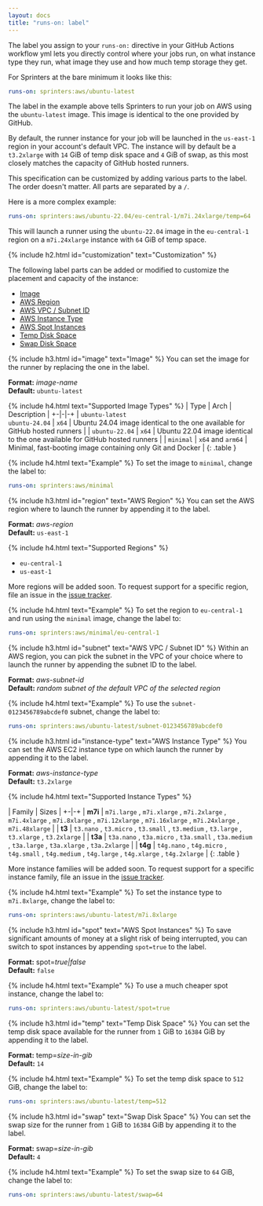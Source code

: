```yaml
---
layout: docs
title: "runs-on: label"
---
```

The label you assign to your `runs-on:` directive in your GitHub Actions workflow yml lets you directly control where
your jobs run, on what instance type they run, what image they use and how much temp storage they get.

For Sprinters at the bare minimum it looks like this:

```yaml
runs-on: sprinters:aws/ubuntu-latest
```

The label in the example above tells Sprinters to run your job on AWS using the `ubuntu-latest` image. This image is
identical to the one provided by GitHub.

By default, the runner instance for your job will be launched in the `us-east-1`
region in your account's default VPC. The instance will by default be a `t3.2xlarge` with `14` GiB of temp disk space and
`4` GiB of swap, as this most closely matches the capacity of GitHub hosted runners.

This specification can be customized by adding various parts to the label. The order doesn't matter. All parts are separated by a `/`.

Here is a more complex example:

```yaml
runs-on: sprinters:aws/ubuntu-22.04/eu-central-1/m7i.24xlarge/temp=64
```

This will launch a runner using the `ubuntu-22.04` image in the `eu-central-1` region on a `m7i.24xlarge` instance with `64` GiB of temp space.

{% include h2.html id="customization" text="Customization" %}

The following label parts can be added or modified to customize the placement and capacity of the instance:

- [Image](#image)
- [AWS Region](#region)
- [AWS VPC / Subnet ID](#subnet)
- [AWS Instance Type](#instance-type)
- [AWS Spot Instances](#spot)
- [Temp Disk Space](#temp)
- [Swap Disk Space](#swap)


{% include h3.html id="image" text="Image" %}
You can set the image for the runner by replacing the one in the label.

**Format:** _image-name_\
**Default:** `ubuntu-latest`

{% include h4.html text="Supported Image Types" %}
| Type | Arch | Description |
+-|-|-+
| `ubuntu-latest` <br> `ubuntu-24.04` | `x64` | Ubuntu 24.04 image identical to the one available for GitHub hosted runners |
| `ubuntu-22.04` | `x64` | Ubuntu 22.04 image identical to the one available for GitHub hosted runners |
| `minimal` | `x64` and `arm64` | Minimal, fast-booting image containing only Git and Docker |
{: .table }

{% include h4.html text="Example" %}
To set the image to `minimal`, change the label to:

```yaml
runs-on: sprinters:aws/minimal
```

{% include h3.html id="region" text="AWS Region" %}
You can set the AWS region where to launch the runner by appending it to the label.

**Format:** _aws-region_\
**Default:** `us-east-1`

{% include h4.html text="Supported Regions" %}
- `eu-central-1`
- `us-east-1`

More regions will be added soon. To request support for a specific region, file an issue in the [issue tracker](https://github.com/sprinters-sh/sprinters/issues).

{% include h4.html text="Example" %}
To set the region to `eu-central-1` and run using the `minimal` image, change the label to:

```yaml
runs-on: sprinters:aws/minimal/eu-central-1
```

{% include h3.html id="subnet" text="AWS VPC / Subnet ID" %}
Within an AWS region, you can pick the subnet in the VPC of your choice where to launch the runner by appending the subnet ID to the label.

**Format:** _aws-subnet-id_\
**Default:** _random subnet of the default VPC of the selected region_

{% include h4.html text="Example" %}
To use the `subnet-0123456789abcdef0` subnet, change the label to:

```yaml
runs-on: sprinters:aws/ubuntu-latest/subnet-0123456789abcdef0
```

{% include h3.html id="instance-type" text="AWS Instance Type" %}
You can set the AWS EC2 instance type on which launch the runner by appending it to the label.

**Format:** _aws-instance-type_\
**Default:** `t3.2xlarge`

{% include h4.html text="Supported Instance Types" %}

| Family | Sizes |
+-|-+
| **m7i** | `m7i.large` , `m7i.xlarge` , `m7i.2xlarge` , `m7i.4xlarge` , `m7i.8xlarge` , `m7i.12xlarge` , `m7i.16xlarge` , `m7i.24xlarge` , `m7i.48xlarge` |
| **t3** | `t3.nano` , `t3.micro` , `t3.small` , `t3.medium` , `t3.large` , `t3.xlarge` , `t3.2xlarge` |
| **t3a** | `t3a.nano` , `t3a.micro` , `t3a.small` , `t3a.medium` , `t3a.large` , `t3a.xlarge` , `t3a.2xlarge` |
| **t4g** | `t4g.nano` , `t4g.micro` , `t4g.small` , `t4g.medium` , `t4g.large` , `t4g.xlarge` , `t4g.2xlarge` |
{: .table }

More instance families will be added soon. To request support for a specific instance family, file an issue in the [issue tracker](https://github.com/sprinters-sh/sprinters/issues).

{% include h4.html text="Example" %}
To set the instance type to `m7i.8xlarge`, change the label to:

```yaml
runs-on: sprinters:aws/ubuntu-latest/m7i.8xlarge
```

{% include h3.html id="spot" text="AWS Spot Instances" %}
To save significant amounts of money at a slight risk of being interrupted, you can switch to spot instances by appending `spot=true` to the label.

**Format:** spot=_true|false_\
**Default:** `false`

{% include h4.html text="Example" %}
To use a much cheaper spot instance, change the label to:

```yaml
runs-on: sprinters:aws/ubuntu-latest/spot=true
```

{% include h3.html id="temp" text="Temp Disk Space" %}
You can set the temp disk space available for the runner from `1` GiB to `16384` GiB by appending it to the label.

**Format:** temp=_size-in-gib_\
**Default:** `14`

{% include h4.html text="Example" %}
To set the temp disk space to `512` GiB, change the label to:

```yaml
runs-on: sprinters:aws/ubuntu-latest/temp=512
```

{% include h3.html id="swap" text="Swap Disk Space" %}
You can set the swap size for the runner from `1` GiB to `16384` GiB by appending it to the label.

**Format:** swap=_size-in-gib_\
**Default:** `4`

{% include h4.html text="Example" %}
To set the swap size to `64` GiB, change the label to:

```yaml
runs-on: sprinters:aws/ubuntu-latest/swap=64
```

